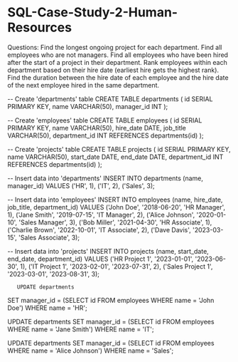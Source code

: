 # SQL-Case-Study-2-Human-Resources

Questions: 
Find the longest ongoing project for each department.
Find all employees who are not managers.
Find all employees who have been hired after the start of a project in their department.
Rank employees within each department based on their hire date (earliest hire gets the highest rank).
Find the duration between the hire date of each employee and the hire date of the next employee hired in the same department.

-- Create 'departments' table
CREATE TABLE departments (
    id SERIAL PRIMARY KEY,
    name VARCHAR(50),
    manager_id INT
);

-- Create 'employees' table
CREATE TABLE employees (
    id SERIAL PRIMARY KEY,
    name VARCHAR(50),
    hire_date DATE,
    job_title VARCHAR(50),
    department_id INT REFERENCES departments(id)
);

-- Create 'projects' table
CREATE TABLE projects (
    id SERIAL PRIMARY KEY,
    name VARCHAR(50),
    start_date DATE,
    end_date DATE,
    department_id INT REFERENCES departments(id)
);

-- Insert data into 'departments'
INSERT INTO departments (name, manager_id)
VALUES ('HR', 1), ('IT', 2), ('Sales', 3);

-- Insert data into 'employees'
INSERT INTO employees (name, hire_date, job_title, department_id)
VALUES ('John Doe', '2018-06-20', 'HR Manager', 1),
       ('Jane Smith', '2019-07-15', 'IT Manager', 2),
       ('Alice Johnson', '2020-01-10', 'Sales Manager', 3),
       ('Bob Miller', '2021-04-30', 'HR Associate', 1),
       ('Charlie Brown', '2022-10-01', 'IT Associate', 2),
       ('Dave Davis', '2023-03-15', 'Sales Associate', 3);

-- Insert data into 'projects'
INSERT INTO projects (name, start_date, end_date, department_id)
VALUES ('HR Project 1', '2023-01-01', '2023-06-30', 1),
       ('IT Project 1', '2023-02-01', '2023-07-31', 2),
       ('Sales Project 1', '2023-03-01', '2023-08-31', 3);
       
       UPDATE departments
SET manager_id = (SELECT id FROM employees WHERE name = 'John Doe')
WHERE name = 'HR';

UPDATE departments
SET manager_id = (SELECT id FROM employees WHERE name = 'Jane Smith')
WHERE name = 'IT';

UPDATE departments
SET manager_id = (SELECT id FROM employees WHERE name = 'Alice Johnson')
WHERE name = 'Sales';
